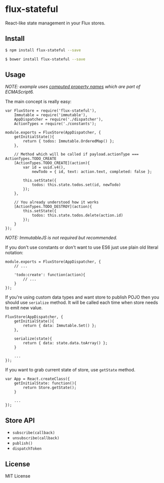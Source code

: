 # flux-stateful

React-like state management in your Flux stores.

## Install

```bash
$ npm install flux-stateful --save
```

```bash
$ bower install flux-stateful --save
```

## Usage

*NOTE: example uses [computed property names](https://developer.mozilla.org/en-US/docs/Web/JavaScript/Reference/Operators/Object_initializer#Computed_property_names) which are part of ECMAScript6.*

The main concept is really easy:

	var FluxStore = require('flux-stateful'),
		Immutable = require('immutable'),
		AppDispatcher = require('./dispatcher'),
		ActionTypes = require('./constants');

	module.exports = FluxStore(AppDispatcher, {
		getInitialState(){
			return { todos: Immutable.OrderedMap() };
		},

		// Method which will be called if payload.actionType === ActionTypes.TODO_CREATE
		[ActionTypes.TODO_CREATE](action){
			var id = uuid.v4(),
				newTodo = { id, text: action.text, completed: false };

			this.setState({
				todos: this.state.todos.set(id, newTodo)
			});
		},

		// You already understood how it works
		[ActionTypes.TODO_DESTROY](action){
			this.setState({
				todos: this.state.todos.delete(action.id)
			});
		}		
	});

*NOTE: ImmutableJS is not required but recommended.*

If you don't use constants or don't want to use ES6 just use plain old literal notation:

	module.exports = FluxStore(AppDispatcher, {
		// ...

		'todo:create': function(action){
			// ...
		}	
	});

If you're using custom data types and want store to publish POJO then you should use `serialize` method. It will be called each time when store needs to emit new value.

	FluxStore(AppDispatcher, {
		getInitialState(){
			return { data: Immutable.Set() };
		},

		serialize(state){
			return { data: state.data.toArray() };
		}

		...
	});

If you want to grab current state of store, use `getState` method.

	var App = React.createClass({
		getInitialState: function(){
			return Store.getState();
		}

		...
	});

## Store API

 * `subscribe(callback)`
 * `unsubscribe(callback)`
 * `publish()`
 * `dispatchToken`

## License

MIT License
